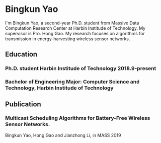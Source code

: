 # Bingkun Yao
I'm Bingkun Yao, a second-year Ph.D. student from Massive Data Computation Research Center at Harbin Institude of Technology. My supervisor is Pro. Hong Gao. My research focuses on algorithms for transmission in energy-harvesting wireless sensor networks.
## Education
### Ph.D. student Harbin Institude of Technology 2018.9-present
### Bachelor of Engineering Major: Computer Science and Technology, Harbin Institude of Technology
## Publication
### Multicast Scheduling Algorithms for Battery-Free Wireless Sensor Networks. 
Bingkun Yao, Hong Gao and Jianzhong Li, in MASS 2019
